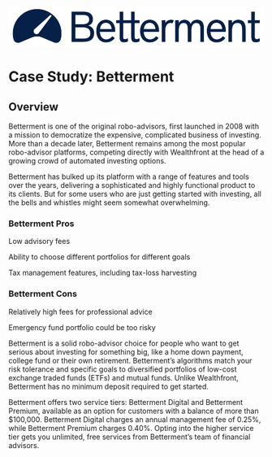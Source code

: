 ![Betterment Logo](betterment-logo.png)

# Case Study: Betterment

## Overview

Betterment is one of the original robo-advisors, first launched in 2008 with a mission to democratize the expensive, complicated business of investing. More than a decade later, Betterment remains among the most popular robo-advisor platforms, competing directly with Wealthfront at the head of a growing crowd of automated investing options.

Betterment has bulked up its platform with a range of features and tools over the years, delivering a sophisticated and highly functional product to its clients. But for some users who are just getting started with investing, all the bells and whistles might seem somewhat overwhelming.

### Betterment Pros
Low advisory fees

Ability to choose different portfolios for different goals

Tax management features, including tax-loss harvesting

### Betterment Cons
Relatively high fees for professional advice

Emergency fund portfolio could be too risky

Betterment is a solid robo-advisor choice for people who want to get serious about investing for something big, like a home down payment, college fund or their own retirement. Betterment’s algorithms match your risk tolerance and specific goals to diversified portfolios of low-cost exchange traded funds (ETFs) and mutual funds. Unlike Wealthfront, Betterment has no minimum deposit required to get started.

Betterment offers two service tiers: Betterment Digital and Betterment Premium, available as an option for customers with a balance of more than $100,000. Betterment Digital charges an annual management fee of 0.25%, while Betterment Premium charges 0.40%. Opting into the higher service tier gets you unlimited, free services from Betterment’s team of financial advisors.
